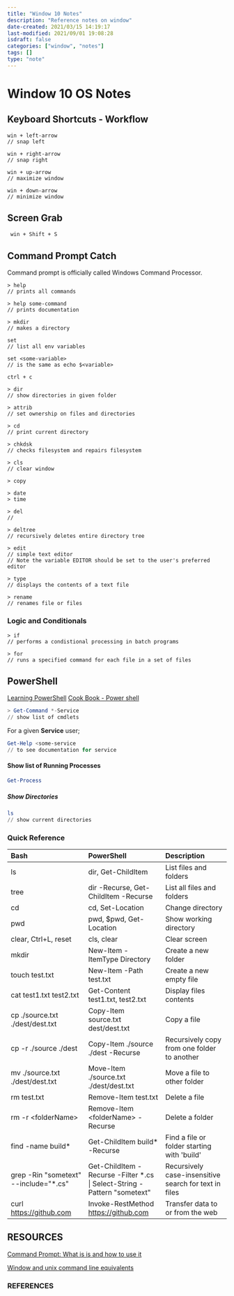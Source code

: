 ```yaml
---
title: "Window 10 Notes"
description: "Reference notes on window"
date-created: 2021/03/15 14:19:17
last-modified: 2021/09/01 19:08:28
isdraft: false
categories: ["window", "notes"]
tags: []
type: "note"
---
```


# Window 10 OS Notes

## Keyboard Shortcuts - Workflow

```
win + left-arrow
// snap left

win + right-arrow
// snap right

win + up-arrow
// maximize window

win + down-arrow
// minimize window
```

## Screen Grab

```txt
 win + Shift + S
```

## Command Prompt Catch

Command prompt is officially called Windows Command Processor.

```
> help
// prints all commands

> help some-command
// prints documentation
```

```
> mkdir
// makes a directory
```

```
set
// list all env variables

set <some-variable>
// is the same as echo $<variable>
```

```
ctrl + c

```

```
> dir
// show directories in given folder
```

```
> attrib
// set ownership on files and directories
```

```
> cd
// print current directory
```

```
> chkdsk
// checks filesystem and repairs filesystem
```

```
> cls
// clear window
```

```
> copy

```

```
> date
> time
```

```
> del
//

> deltree
// recursively deletes entire directory tree
```

```
> edit
// simple text editor
// Note the variable EDITOR should be set to the user's preferred editor
```

```
> type
// displays the contents of a text file
```

```
> rename
// renames file or files
```

### Logic and Conditionals

```
> if
// performs a condistional processing in batch programs
```

```
> for
// runs a specified command for each file in a set of files
```

## PowerShell

[Learning PowerShell](https://github.com/PowerShell/PowerShell/tree/master/docs/learning-powershell)
[Cook Book - Power shell](https://docs.microsoft.com/en-us/powershell/scripting/samples/sample-scripts-for-administration?view=powershell-6)

```powershell
> Get-Command *-Service
// show list of cmdlets
```

For a given **Service** user;

```powershell
Get-Help <some-service
// to see documentation for service
```

#### Show list of Running Processes

```powershell
Get-Process
```

##### Show Directories

```powershell
ls
// show current directories
```

### Quick Reference

<table>
<thead>
<tr>
<th align="left">Bash</th>
<th align="left">PowerShell</th>
<th align="left">Description</th>
</tr>
</thead>
<tbody>
<tr>
<td align="left">ls</td>
<td align="left">dir, Get-ChildItem</td>
<td align="left">List files and folders</td>
</tr>
<tr>
<td align="left">tree</td>
<td align="left">dir -Recurse, Get-ChildItem -Recurse</td>
<td align="left">List all files and folders</td>
</tr>
<tr>
<td align="left">cd</td>
<td align="left">cd, Set-Location</td>
<td align="left">Change directory</td>
</tr>
<tr>
<td align="left">pwd</td>
<td align="left">pwd, $pwd, Get-Location</td>
<td align="left">Show working directory</td>
</tr>
<tr>
<td align="left">clear, Ctrl+L, reset</td>
<td align="left">cls, clear</td>
<td align="left">Clear screen</td>
</tr>
<tr>
<td align="left">mkdir</td>
<td align="left">New-Item -ItemType Directory</td>
<td align="left">Create a new folder</td>
</tr>
<tr>
<td align="left">touch test.txt</td>
<td align="left">New-Item -Path test.txt</td>
<td align="left">Create a new empty file</td>
</tr>
<tr>
<td align="left">cat test1.txt test2.txt</td>
<td align="left">Get-Content test1.txt, test2.txt</td>
<td align="left">Display files contents</td>
</tr>
<tr>
<td align="left">cp ./source.txt ./dest/dest.txt</td>
<td align="left">Copy-Item source.txt dest/dest.txt</td>
<td align="left">Copy a file</td>
</tr>
<tr>
<td align="left">cp -r ./source ./dest</td>
<td align="left">Copy-Item ./source ./dest -Recurse</td>
<td align="left">Recursively copy from one folder to another</td>
</tr>
<tr>
<td align="left">mv ./source.txt ./dest/dest.txt</td>
<td align="left">Move-Item ./source.txt ./dest/dest.txt</td>
<td align="left">Move a file to other folder</td>
</tr>
<tr>
<td align="left">rm test.txt</td>
<td align="left">Remove-Item test.txt</td>
<td align="left">Delete a file</td>
</tr>
<tr>
<td align="left">rm -r &lt;folderName&gt;</td>
<td align="left">Remove-Item &lt;folderName&gt; -Recurse</td>
<td align="left">Delete a folder</td>
</tr>
<tr>
<td align="left">find -name build*</td>
<td align="left">Get-ChildItem build* -Recurse</td>
<td align="left">Find a file or folder starting with 'build'</td>
</tr>
<tr>
<td align="left">grep -Rin "sometext" --include="*.cs"</td>
<td align="left">Get-ChildItem -Recurse -Filter *.cs <br> | Select-String -Pattern "sometext"</td>
<td align="left">Recursively case-insensitive search for text in files</td>
</tr>
<tr>
<td align="left">curl <a href="https://github.com">https://github.com</a></td>
<td align="left">Invoke-RestMethod <a href="https://github.com">https://github.com</a></td>
<td align="left">Transfer data to or from the web</td>
</tr>
</tbody>
</table>

## RESOURCES

[Command Prompt: What is is and how to use it](https://www.lifewire.com/command-prompt-2625840)

[Window and unix command line equivalents](https://www.lemoda.net/windows/windows2unix/windows2unix.html)

### REFERENCES
